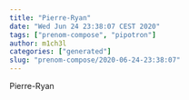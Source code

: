 ```yaml
---
title: "Pierre-Ryan"
date: "Wed Jun 24 23:38:07 CEST 2020"
tags: ["prenom-compose", "pipotron"]
author: m1ch3l
categories: ["generated"]
slug: "prenom-compose/2020-06-24-23:38:07"
---
```


Pierre-Ryan
